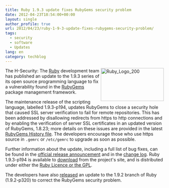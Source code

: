 ```yaml
---
title: Ruby 1.9.3 update fixes RubyGems security problem
date: 2012-04-23T18:54:00+00:00
layout: single
author_profile: true
url: 2012/04/23/ruby-1-9-3-update-fixes-rubygems-security-problem/
tags:
  - security
  - software
  - Updates
lang: en
category: techblog
---
```

[<img title="Ruby_Logo_200" border="0" alt="Ruby_Logo_200" align="right" src="http://lh6.ggpht.com/-XjuMkY0_fdE/T5WeZPk8aeI/AAAAAAAAFnA/3WmBOsJbfKE/Ruby_Logo_200_thumb%25255B1%25255D.png?imgmax=800" width="200" height="105" />](http://lh5.ggpht.com/-Y4Of9qy8VeM/T5WeW01MjaI/AAAAAAAAFm4/oZYy1Tn6XpU/s1600-h/Ruby_Logo_200%25255B3%25255D.png)The H-Security: The [Ruby](http://www.ruby-lang.org/en/) development team has published an update to the 1.9.3 series of its open source programming language to fix a vulnerability found in the [RubyGems](http://rubygems.org/) package management framework. 

The maintenance release of the scripting language, labelled 1.9.3-p194, updates RubyGems to close a security hole that caused SSL server verification to fail for remote repositories. This has been addressed by disallowing redirects from https to http connections and by enabling the verification of server SSL certificates in an updated version of RubyGems, 1.8.23; more details on these issues are provided in the latest [RubyGems History file](https://github.com/rubygems/rubygems/blob/1.8/History.txt). The developers encourage those who use https source in `.gemrc` or `/etc/gemrc` to upgrade as soon as possible. 

Further information about the update, including a full list of bug fixes, can be found in the [official release announcement](http://www.ruby-lang.org/en/news/2012/04/20/ruby-1-9-3-p194-is-released/) and in the [change log](http://svn.ruby-lang.org/repos/ruby/tags/v1_9_3_194/ChangeLog). Ruby 1.9.3-p194 is available to [download](http://www.ruby-lang.org/en/downloads/) from the project's site, and is distributed under either the [Ruby Licence or the GPL](http://www.ruby-lang.org/en/LICENSE.txt). 

The developers have also [released](http://www.ruby-lang.org/en/news/2012/04/21/ruby-1-9-2-p320-is-released/) an update to the 1.9.2 branch of Ruby (1.9.2-p320) to correct the RubyGems security problem.